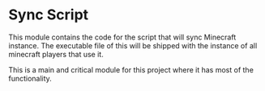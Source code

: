 # Sync Script

This module contains the code for the script that will sync Minecraft instance. The executable file
of this will be shipped with the instance of all minecraft players that use it.

This is a main and critical module for this project where it has most of the functionality.